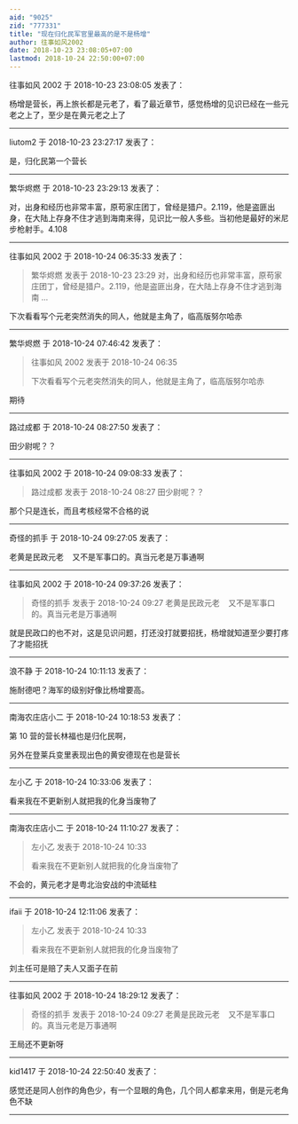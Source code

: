 ```yaml
---
aid: "9025"
zid: "777331"
title: "现在归化民军官里最高的是不是杨增"
author: 往事如风2002
date: 2018-10-23 23:08:05+07:00
lastmod: 2018-10-24 22:50:00+07:00
---
```


往事如风 2002 于 2018-10-23 23:08:05 发表了：

杨增是营长，再上旅长都是元老了，看了最近章节，感觉杨增的见识已经在一些元老之上了，至少是在黄元老之上了

---

liutom2 于 2018-10-23 23:27:17 发表了：

是，归化民第一个营长

---

繁华烬燃 于 2018-10-23 23:29:13 发表了：

对，出身和经历也非常丰富，原苟家庄团丁，曾经是猎户。2.119，他是盗匪出身，在大陆上存身不住才逃到海南来得，见识比一般人多些。当初他是最好的米尼步枪射手。4.108

---

往事如风 2002 于 2018-10-24 06:35:33 发表了：

> 繁华烬燃 发表于 2018-10-23 23:29 对，出身和经历也非常丰富，原苟家庄团丁，曾经是猎户。2.119，他是盗匪出身，在大陆上存身不住才逃到海南 ...

下次看看写个元老突然消失的同人，他就是主角了，临高版努尔哈赤

---

繁华烬燃 于 2018-10-24 07:46:42 发表了：

> 往事如风 2002 发表于 2018-10-24 06:35
>
> 下次看看写个元老突然消失的同人，他就是主角了，临高版努尔哈赤

期待

---

路过成都 于 2018-10-24 08:27:50 发表了：

田少尉呢？？

---

往事如风 2002 于 2018-10-24 09:08:33 发表了：

> 路过成都 发表于 2018-10-24 08:27 田少尉呢？？

那个只是连长，而且考核经常不合格的说

---

奇怪的抓手 于 2018-10-24 09:27:05 发表了：

老黄是民政元老    又不是军事口的。真当元老是万事通啊

---

往事如风 2002 于 2018-10-24 09:37:26 发表了：

> 奇怪的抓手 发表于 2018-10-24 09:27 老黄是民政元老    又不是军事口的。真当元老是万事通啊

就是民政口的也不对，这是见识问题，打还没打就要招抚，杨增就知道至少要打疼了才能招抚

---

浪不静 于 2018-10-24 10:11:13 发表了：

施耐德吧？海军的级别好像比杨增要高。

---

南海农庄店小二 于 2018-10-24 10:18:53 发表了：

第 10 营的营长林福也是归化民啊，

另外在登莱兵变里表现出色的黄安德现在也是营长

---

左小乙 于 2018-10-24 10:33:06 发表了：

看来我在不更新别人就把我的化身当废物了

---

南海农庄店小二 于 2018-10-24 11:10:27 发表了：

> 左小乙 发表于 2018-10-24 10:33
>
> 看来我在不更新别人就把我的化身当废物了

不会的，黄元老才是粤北治安战的中流砥柱

---

ifaii 于 2018-10-24 12:11:06 发表了：

> 左小乙 发表于 2018-10-24 10:33
>
> 看来我在不更新别人就把我的化身当废物了

刘主任可是赔了夫人又面子在前

---

往事如风 2002 于 2018-10-24 18:29:12 发表了：

> 奇怪的抓手 发表于 2018-10-24 09:27 老黄是民政元老    又不是军事口的。真当元老是万事通啊

王局还不更新呀

---

kid1417 于 2018-10-24 22:50:40 发表了：

感觉还是同人创作的角色少，有一个显眼的角色，几个同人都拿来用，倒是元老角色不缺

---
